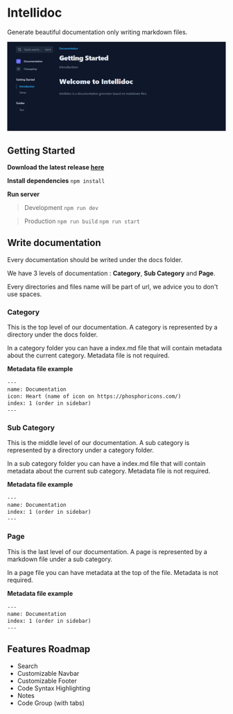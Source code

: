 # Intellidoc

Generate beautiful documentation only writing markdown files.

![Preview](preview.png)

## Getting Started

**Download the latest release [here](https://github.com/tom-brulin/Intellidoc/releases/latest/)**

**Install dependencies**
`npm install`

**Run server**

> Development
> `npm run dev`

> Production
> `npm run build`
> `npm run start`

## Write documentation

Every documentation should be writed under the docs folder.

We have 3 levels of documentation : **Category**, **Sub Category** and **Page**.

Every directories and files name will be part of url, we advice you to don't use spaces.

### Category

This is the top level of our documentation.
A category is represented by a directory under the docs folder.

In a category folder you can have a index.md file that will contain metadata about the current category. Metadata file is not required.

**Metadata file example**
```
---
name: Documentation
icon: Heart (name of icon on https://phosphoricons.com/)
index: 1 (order in sidebar)
---
```

### Sub Category

This is the middle level of our documentation.
A sub category is represented by a directory under a category folder.

In a sub category folder you can have a index.md file that will contain metadata about the current sub category. Metadata file is not required.

**Metadata file example**
```
---
name: Documentation
index: 1 (order in sidebar)
---
```

### Page

This is the last level of our documentation.
A page is represented by a markdown file under a sub category.

In a page file you can have metadata at the top of the file. Metadata is not required.

**Metadata file example**
```
---
name: Documentation
index: 1 (order in sidebar)
---
```

## Features Roadmap

- Search
- Customizable Navbar
- Customizable Footer
- Code Syntax Highlighting
- Notes
- Code Group (with tabs)